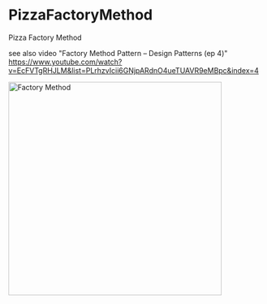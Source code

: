# PizzaFactoryMethod

Pizza Factory Method

see also video "Factory Method Pattern – Design Patterns (ep 4)" https://www.youtube.com/watch?v=EcFVTgRHJLM&list=PLrhzvIcii6GNjpARdnO4ueTUAVR9eMBpc&index=4

<img src="https://upload.wikimedia.org/wikipedia/commons/8/8e/Factory_Method_UML_class_diagram.svg" alt="Factory Method" height="420">
